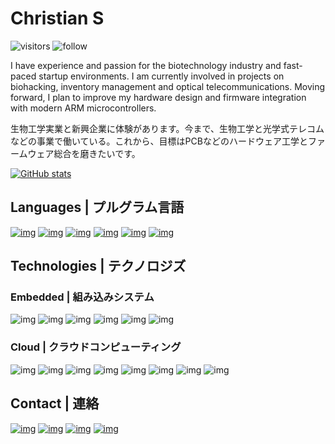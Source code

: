 # Christian S
![visitors](https://visitor-badge.laobi.icu/badge?page_id=ztnel.visitor-badge)
![follow](https://img.shields.io/github/followers/ztnel.svg?style=social&label=Following&maxAge=2592000)

I have experience and passion for the biotechnology industry and fast-paced startup environments. I am currently involved in projects on biohacking, inventory management and optical telecommunications. Moving forward, I plan to improve my hardware design and firmware integration with modern ARM microcontrollers.

生物工学実業と新興企業に体験があります。今まで、生物工学と光学式テレコムなどの事業で働いている。これから、目標はPCBなどのハードウェア工学とファームウェア総合を磨きたいです。

[![GitHub stats](https://github-readme-stats.vercel.app/api?username=ztnel&theme=github_dark&show_icons=t)](https://github.com/ztnel/github-readme-stats)

## Languages | プルグラム言語
[![img](https://img.shields.io/badge/C%2B%2B-00599C?style=for-the-badge&logo=c%2B%2B&logoColor=white)](https://github.com/Incuvers/macro-logger) [![img](https://img.shields.io/badge/C-00599C?style=for-the-badge&logo=c&logoColor=white)](https://github.com/ztnel/operating-systems) [![img](https://img.shields.io/badge/Python-3776AB?style=for-the-badge&logo=python&logoColor=white)](https://github.com/Incuvers/iris) [![img](https://img.shields.io/badge/GNU%20Bash-4EAA25?style=for-the-badge&logo=GNU%20Bash&logoColor=white)](https://github.com/Incuvers/train-classifier) [![img](https://img.shields.io/badge/TypeScript-007ACC?style=for-the-badge&logo=typescript&logoColor=white)](https://github.com/Masterbomb/api) [![img](https://img.shields.io/badge/Vue.js-35495E?style=for-the-badge&logo=vuedotjs&logoColor=4FC08D)](https://github.com/Masterbomb/client)

## Technologies | テクノロジズ
### Embedded | 組み込みシステム
![img](https://img.shields.io/badge/Arduino-00979D?style=for-the-badge&logo=Arduino&logoColor=white) ![img](https://img.shields.io/badge/Raspberry%20Pi-A22846?style=for-the-badge&logo=Raspberry%20Pi&logoColor=white) ![img](https://img.shields.io/badge/rabbitmq-%23FF6600.svg?&style=for-the-badge&logo=rabbitmq&logoColor=white) ![img](https://img.shields.io/badge/Linux-FCC624?style=for-the-badge&logo=linux&logoColor=black) ![img](https://img.shields.io/badge/Docker-2CA5E0?style=for-the-badge&logo=docker&logoColor=white) ![img](https://img.shields.io/badge/VIM-%2311AB00.svg?&style=for-the-badge&logo=vim&logoColor=white)

### Cloud | クラウドコンピューティング
![img](https://img.shields.io/badge/kubernetes-326ce5.svg?&style=for-the-badge&logo=kubernetes&logoColor=white) ![img](https://img.shields.io/badge/Flask-000000?style=for-the-badge&logo=flask&logoColor=white) ![img](https://img.shields.io/badge/Amazon_AWS-FF9900?style=for-the-badge&logo=amazonaws&logoColor=white) ![img](https://img.shields.io/badge/Ansible-000000?style=for-the-badge&logo=ansible&logoColor=white) ![img](https://img.shields.io/badge/GitHub_Actions-2088FF?style=for-the-badge&logo=github-actions&logoColor=white) ![img](https://img.shields.io/badge/PostgreSQL-316192?style=for-the-badge&logo=postgresql&logoColor=white) ![img](https://img.shields.io/badge/MongoDB-white?style=for-the-badge&logo=mongodb&logoColor=4EA94B) ![img](https://img.shields.io/badge/Node.js-339933?style=for-the-badge&logo=nodedotjs&logoColor=white)

## Contact | 連絡
[![img](https://img.shields.io/badge/LinkedIn-0077B5?style=for-the-badge&logo=linkedin&logoColor=white)](https://linkedin.com/in/christian-sargusingh) <a href="mailto:christian@leapsystems.online?">![img](https://img.shields.io/badge/Microsoft_Outlook-0078D4?style=for-the-badge&logo=microsoft-outlook&logoColor=white)</a> [![img](https://img.shields.io/badge/Discord-7289DA?style=for-the-badge&logo=discord&logoColor=white)](https://discord.gg/Ft229PDrxF) [![img](https://img.shields.io/badge/Discord-7289DA?style=for-the-badge&logo=discord&logoColor=white)](https://discord.gg/vEdPyVk)
